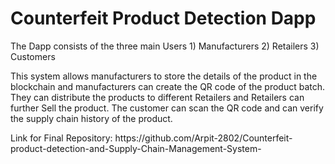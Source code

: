 <h1>Counterfeit Product Detection Dapp</h1>
<p>
  The Dapp consists of the three main Users 1) Manufacturers 2) Retailers 3) Customers
</p>
<p>
  This system allows manufacturers to store the details of the product in the blockchain and manufacturers can create the QR code of the product batch. They can distribute the products to different Retailers and Retailers can further Sell the product. The customer can scan the QR code and can verify the supply chain history of the product.
</p>
<p>Link for Final Repository: https://github.com/Arpit-2802/Counterfeit-product-detection-and-Supply-Chain-Management-System-
  
</p>

